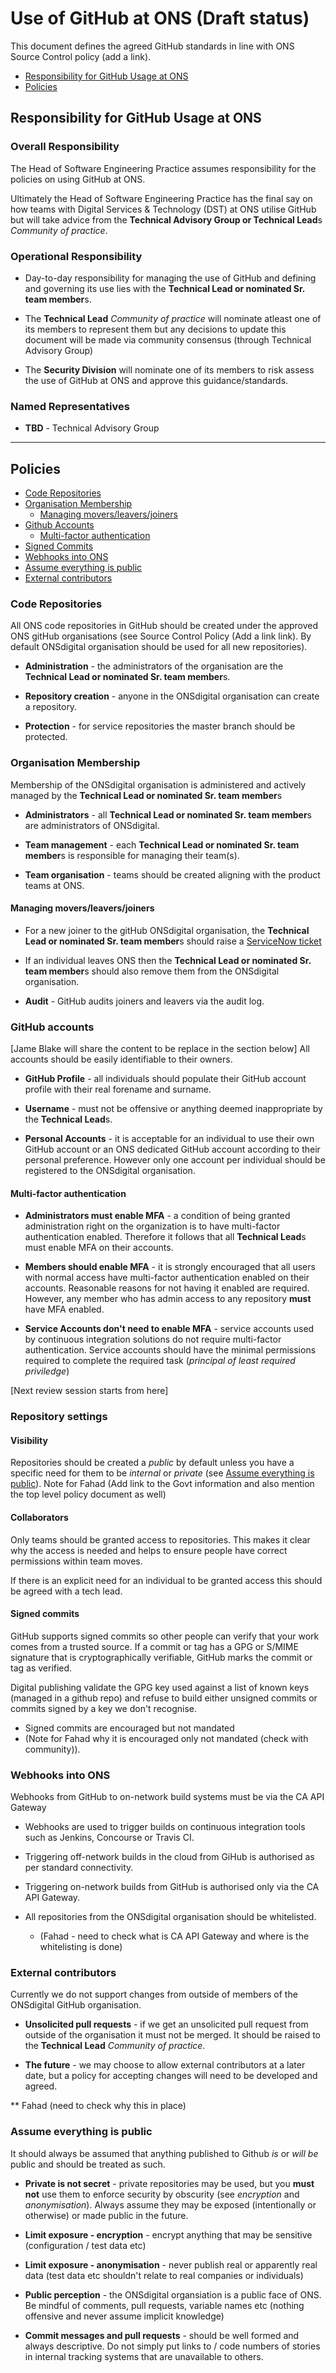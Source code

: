 
# Use of GitHub at ONS (Draft status) 

This document defines the agreed GitHub standards in line with ONS Source Control policy (add a link).

- [Responsibility for GitHub Usage at ONS](#responsibility-for-github-usage-at-ons)
- [Policies](#policies)

## Responsibility for GitHub Usage at ONS

### Overall Responsibility

The Head of Software Engineering Practice assumes responsibility for the policies on using GitHub at ONS.

Ultimately the Head of Software Engineering Practice has the final say on how teams with Digital Services & Technology (DST) at ONS utilise GitHub but will take advice from the **Technical Advisory Group or Technical Lead**s _Community of practice_. 

### Operational Responsibility

- Day-to-day responsibility for managing the use of GitHub and defining and governing its use lies with the **Technical Lead or nominated Sr. team member**s.

- The **Technical Lead** _Community of practice_ will nominate atleast one of its members to represent them but any decisions to update this document will be made via community consensus (through Technical Advisory Group)

- The **Security Division** will nominate one of its members to risk assess the use of GitHub at ONS and approve this guidance/standards.

### Named Representatives

- **TBD** - Technical Advisory Group 
---

## Policies

- [Code Repositories](#code-repositories)
- [Organisation Membership](#organisation-membership)
  - [Managing movers/leavers/joiners](#managing-moversleaversjoiners)
- [Github Accounts](#github-accounts)
  - [Multi-factor authentication](#multi-factor-authentication)
- [Signed Commits](#signed-commits)
- [Webhooks into ONS](#webhooks-into-ons)
- [Assume everything is public](#assume-everything-is-public)
- [External contributors](#external-contributors)

### Code Repositories

All ONS code repositories in GitHub should be created under the approved ONS gitHub organisations (see Source Control Policy (Add a link link).  By default ONSdigital organisation should be used for all new repositories).

- **Administration** - the administrators of the organisation are the **Technical Lead or nominated Sr. team member**s.

- **Repository creation** - anyone in the ONSdigital organisation can create a repository.

- **Protection** - for service repositories the master branch should be protected.

### Organisation Membership

Membership of the ONSdigital organisation is administered and actively managed by the **Technical Lead or nominated Sr. team member**s

- **Administrators** - all **Technical Lead or nominated Sr. team member**s are administrators of ONSdigital.

- **Team management** - each **Technical Lead or nominated Sr. team member**s is responsible for managing their team(s).

- **Team organisation** - teams should be created aligning with the product teams at ONS.

#### Managing movers/leavers/joiners

- For a new joiner to the gitHub ONSdigital organisation, the **Technical Lead or nominated Sr. team member**s should raise a [ServiceNow ticket](https://ons.service-now.com/sp?id=sc_cat_item&sys_id=f0b3c9a41b271150b51ea6c7b04bcb8e)
- If an individual leaves ONS then the **Technical Lead or nominated Sr. team member**s should also remove them from the ONSdigital organisation.

- **Audit** - GitHub audits joiners and leavers via the audit log.

### GitHub accounts
[Jame Blake will share the content to be replace in the section below]
All accounts should be easily identifiable to their owners.

- **GitHub Profile** - all individuals should populate their GitHub account profile with their real forename and surname.

- **Username** - must not be offensive or anything deemed inappropriate by the **Technical Lead**s.

- **Personal Accounts** - it is acceptable for an individual to use their own GitHub account or an ONS dedicated GitHub account according to their personal preference. However only one account per individual should be registered to the ONSdigital organisation.

#### Multi-factor authentication

- **Administrators must enable MFA** - a condition of being granted administration right on the organization is to have multi-factor authentication enabled. Therefore it follows that all **Technical Lead**s must enable MFA on their accounts.

- **Members should enable MFA** -  it is strongly encouraged that all users with normal access have multi-factor authentication enabled on their accounts. Reasonable reasons for not having it enabled are required. However, any member who has admin access to any repository **must** have MFA enabled.

- **Service Accounts don't need to enable MFA** - service accounts used by continuous integration solutions do not require multi-factor authentication. Service accounts should have the minimal permissions required to complete the required task (_principal of least required priviledge_)

[Next review session starts from here]

### Repository settings

#### Visibility

Repositories should be created a _public_ by default unless you have a specific need for them to be _internal_ or _private_ (see [Assume everything is public](#assume-everything-is-public)). 
    Note for Fahad (Add link to the Govt information and also mention the top level policy document as well)


#### Collaborators

Only teams should be granted access to repositories. This makes it clear why the access is needed and helps to ensure people have correct permissions within team moves.

If there is an explicit need for an individual to be granted access this should be agreed with a tech lead.

#### Signed commits

GitHub supports signed commits so other people can verify that your work comes from a trusted source. If a commit or tag has a GPG or S/MIME signature that is cryptographically verifiable, GitHub marks the commit or tag as verified.

Digital publishing validate the GPG key used against a list of known keys (managed in a github repo) and refuse to build either unsigned commits or commits signed by a key we don't recognise.

- Signed commits are encouraged but not mandated
- (Note for Fahad why it is encouraged only not mandated (check with community)).

### Webhooks into ONS

Webhooks from GitHub to on-network build systems must be via the CA API Gateway 
  
- Webhooks are used to trigger builds on continuous integration tools such as Jenkins, Concourse or Travis CI.

- Triggering off-network builds in the cloud from GiHub is authorised as per standard connectivity.

- Triggering on-network builds from GitHub is authorised only via the CA API Gateway.

- All repositories from the ONSdigital organisation should be whitelisted.

   - (Fahad - need to check what is CA API Gateway and where is the whitelisting is done)

### External contributors

Currently we do not support changes from outside of members of the ONSdigital GitHub organisation.
  
- **Unsolicited pull requests** - if we get an unsolicited pull request from outside of the organisation it must not be merged. It should be raised to the **Technical Lead** _Community of practice_.

- **The future** - we may choose to allow external contributors at a later date, but a policy for accepting changes will need to be developed and agreed.

** Fahad (need to check why this in place)

### Assume everything is public

It should always be assumed that anything published to Github _is_ or _will be_ public and should be treated as such.

- **Private is not secret** - private repositories may be used, but you **must not** use them to enforce security by obscurity (see _encryption_ and _anonymisation_). Always assume they may be exposed (intentionally or otherwise) or made public in the future.

- **Limit exposure - encryption** - encrypt anything that may be sensitive (configuration / test data etc)

- **Limit exposure - anonymisation** - never publish real or apparently real data (test data etc shouldn't relate to real companies or individuals)

- **Public perception** - the ONSdigital organsiation is a public face of ONS. Be mindful of comments, pull requests, variable names etc (nothing offensive and never assume implicit knowledge)

- **Commit messages and pull requests** - should be well formed and always descriptive. Do not simply put links to / code numbers of stories in internal tracking systems that are unavailable to others.
